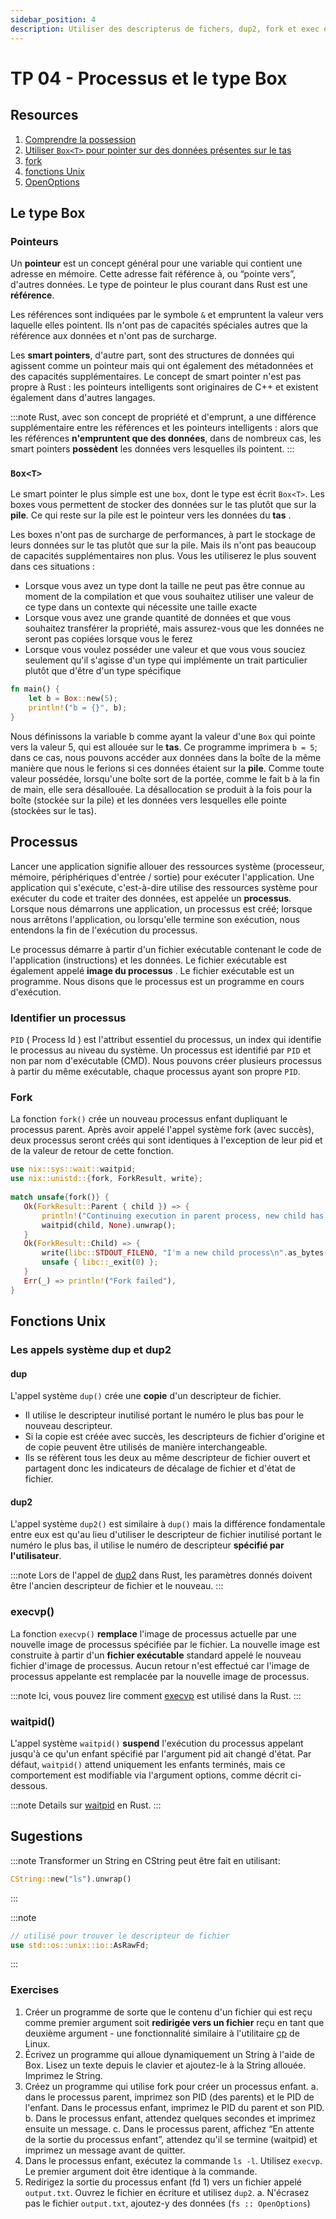 ```yaml
---
sidebar_position: 4
description: Utiliser des descripterus de fichers, dup2, fork et exec et le type Box
---
```


# TP 04 - Processus et le type Box

## Resources
1. [Comprendre la possession](https://jimskapt.github.io/rust-book-fr/ch04-00-understanding-ownership.html)
2. [Utiliser `Box<T>` pour pointer sur des données présentes sur le tas](https://jimskapt.github.io/rust-book-fr/ch15-01-box.html)
3. [fork](https://docs.rs/nix/0.23.1/nix/unistd/fn.fork.html)
4. [fonctions Unix](https://docs.rs/nix/0.23.1/nix/unistd/index.html)
5. [OpenOptions](https://doc.rust-lang.org/std/fs/struct.OpenOptions.html)

## Le type Box
### Pointeurs
Un **pointeur** est un concept général pour une variable qui contient une adresse en mémoire. Cette adresse fait référence à, ou “pointe vers”, d'autres données. Le type de pointeur le plus courant dans Rust est une **référence**.

Les références sont indiquées par le symbole `&` et empruntent la valeur vers laquelle elles pointent. Ils n'ont pas de capacités spéciales autres que la référence aux données et n'ont pas de surcharge.

Les **smart pointers**, d'autre part, sont des structures de données qui agissent comme un pointeur mais qui ont également des métadonnées et des capacités supplémentaires. Le concept de smart pointer n'est pas propre à Rust : les pointeurs intelligents sont originaires de C++ et existent également dans d'autres langages.

:::note
Rust, avec son concept de propriété et d'emprunt, a une différence supplémentaire entre les références et les pointeurs intelligents : alors que les références **n'empruntent que des données**, dans de nombreux cas, les smart pointers **possèdent** les données vers lesquelles ils pointent.
:::

### `Box<T>`
Le smart pointer le plus simple est une `box`, dont le type est écrit `Box<T>`. Les boxes vous permettent de stocker des données sur le tas plutôt que sur la **pile**. Ce qui reste sur la pile est le pointeur vers les données du **tas** .

Les boxes n'ont pas de surcharge de performances, à part le stockage de leurs données sur le tas plutôt que sur la pile. Mais ils n'ont pas beaucoup de capacités supplémentaires non plus. Vous les utiliserez le plus souvent dans ces situations :
* Lorsque vous avez un type dont la taille ne peut pas être connue au moment de la compilation et que vous souhaitez utiliser une valeur de ce type dans un contexte qui nécessite une taille exacte
* Lorsque vous avez une grande quantité de données et que vous souhaitez transférer la propriété, mais assurez-vous que les données ne seront pas copiées lorsque vous le ferez
* Lorsque vous voulez posséder une valeur et que vous vous souciez seulement qu'il s'agisse d'un type qui implémente un trait particulier plutôt que d'être d'un type spécifique

```rust
fn main() {
    let b = Box::new(5);
    println!("b = {}", b);
}
```

Nous définissons la variable b comme ayant la valeur d'une `Box` qui pointe vers la valeur 5, qui est allouée sur le **tas**. Ce programme imprimera `b = 5`; dans ce cas, nous pouvons accéder aux données dans la boîte de la même manière que nous le ferions si ces données étaient sur la **pile**. Comme toute valeur possédée, lorsqu'une boîte sort de la portée, comme le fait b à la fin de main, elle sera désallouée. La désallocation se produit à la fois pour la boîte (stockée sur la pile) et les données vers lesquelles elle pointe (stockées sur le tas).

## Processus
Lancer une application signifie allouer des ressources système (processeur, mémoire, périphériques d'entrée / sortie) pour exécuter l'application. Une application qui s'exécute, c'est-à-dire utilise des ressources système pour exécuter du code et traiter des données, est appelée un **processus**. Lorsque nous démarrons une application, un processus est créé; lorsque nous arrêtons l'application, ou lorsqu'elle termine son exécution, nous entendons la fin de l'exécution du processus.

Le processus démarre à partir d'un fichier exécutable contenant le code de l'application (instructions) et les données. Le fichier exécutable est également appelé **image du processus** . Le fichier exécutable est un programme. Nous disons que le processus est un programme en cours d'exécution. 

### Identifier un processus
``PID`` ( Process Id ) est l'attribut essentiel du processus, un index qui identifie le processus au niveau du système. Un processus est identifié par ``PID`` et non par nom d'exécutable (CMD). Nous pouvons créer plusieurs processus à partir du même exécutable, chaque processus ayant son propre ``PID``.

### Fork
La fonction ``fork()`` crée un nouveau processus enfant dupliquant le processus parent. Après avoir appelé l'appel système fork (avec succès), deux processus seront créés qui sont identiques à l'exception de leur pid et de la valeur de retour de cette fonction.

```rust
use nix::sys::wait::waitpid;
use nix::unistd::{fork, ForkResult, write};
 
match unsafe{fork()} {
   Ok(ForkResult::Parent { child }) => {
       println!("Continuing execution in parent process, new child has pid: {}", child);
       waitpid(child, None).unwrap();
   }
   Ok(ForkResult::Child) => {
       write(libc::STDOUT_FILENO, "I'm a new child process\n".as_bytes()).ok();
       unsafe { libc::_exit(0) };
   }
   Err(_) => println!("Fork failed"),
}
```

## Fonctions Unix
### Les appels système dup et dup2
#### dup
L'appel système `dup()` crée une **copie** d'un descripteur de fichier.
* Il utilise le descripteur inutilisé portant le numéro le plus bas pour le nouveau descripteur.
* Si la copie est créée avec succès, les descripteurs de fichier d'origine et de copie peuvent être utilisés de manière interchangeable.
* Ils se réfèrent tous les deux au même descripteur de fichier ouvert et partagent donc les indicateurs de décalage de fichier et d'état de fichier.

#### dup2
L'appel système `dup2()` est similaire à `dup()` mais la différence fondamentale entre eux est qu'au lieu d'utiliser le descripteur de fichier inutilisé portant le numéro le plus bas, il utilise le numéro de descripteur **spécifié par l'utilisateur**.

:::note
Lors de l'appel de [dup2](https://docs.rs/nix/0.23.1/nix/unistd/fn.dup2.html) dans Rust, les paramètres donnés doivent être l'ancien descripteur de fichier et le nouveau.
:::

### execvp()
La fonction `execvp()` **remplace** l'image de processus actuelle par une nouvelle image de processus spécifiée par le fichier. La nouvelle image est construite à partir d'un **fichier exécutable** standard appelé le nouveau fichier d'image de processus. Aucun retour n'est effectué car l'image de processus appelante est remplacée par la nouvelle image de processus.

:::note
Ici, vous pouvez lire comment [execvp](https://docs.rs/nix/0.23.1/nix/unistd/fn.execvp.html) est utilisé dans la Rust.
:::

### waitpid()
L'appel système `waitpid()` **suspend** l'exécution du processus appelant jusqu'à ce qu'un enfant spécifié par l'argument pid ait changé d'état. Par défaut, `waitpid()` attend uniquement les enfants terminés, mais ce comportement est modifiable via l'argument options, comme décrit ci-dessous.

:::note
Details sur [waitpid](https://docs.rs/nix/0.23.1/nix/sys/wait/fn.waitpid.html) en Rust.
:::

## Sugestions
:::note
Transformer un String en CString peut être fait en utilisant: 
```rust
CString::new("ls").unwrap()
```
:::

:::note
```rust
// utilisé pour trouver le descripteur de fichier 
use std::os::unix::io::AsRawFd;
```
:::

### Exercises
1. Créer un programme de sorte que le contenu d'un fichier qui est reçu comme premier argument soit **redirigée vers un fichier** reçu en tant que deuxième argument - une fonctionnalité similaire à l'utilitaire [cp](https://www.geeksforgeeks.org/cp-command-linux-examples/) de Linux.
2. Écrivez un programme qui alloue dynamiquement un String à l'aide de Box. Lisez un texte depuis le clavier et ajoutez-le à la String allouée. Imprimez le String.
3. Créez un programme qui utilise fork pour créer un processus enfant.
   a. dans le processus parent, imprimez son PID (des parents) et le PID de l'enfant. Dans le processus enfant, imprimez le PID du parent et son PID.
   b. Dans le processus enfant, attendez quelques secondes et imprimez ensuite un message.
   c. Dans le processus parent, affichez “En attente de la sortie du processus enfant”, attendez qu'il se termine (waitpid) et imprimez un message avant de quitter.
4. Dans le processus enfant, exécutez la commande `ls -l`. Utilisez `execvp`. Le premier argument doit être identique à la commande.
5. Redirigez la sortie du processus enfant (fd 1) vers un fichier appelé `output.txt`. Ouvrez le fichier en écriture et utilisez `dup2`.
   a. N'écrasez pas le fichier `output.txt`, ajoutez-y des données (`fs :: OpenOptions`)
